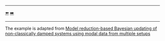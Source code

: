 ***
[⬅️](../0005/README.md "Previous example")
[➡️](../0007/README.md "Next example")
***

The example is adapted from [Model reduction-based Bayesian updating of non-classically damped systems using modal data from multiple setups](http://dx.doi.org/10.1007/s00707-023-03819-5)

